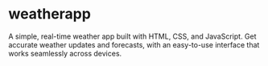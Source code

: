 # weatherapp
A simple, real-time weather app built with HTML, CSS, and JavaScript. Get accurate weather updates and forecasts, with an easy-to-use interface that works seamlessly across devices.
